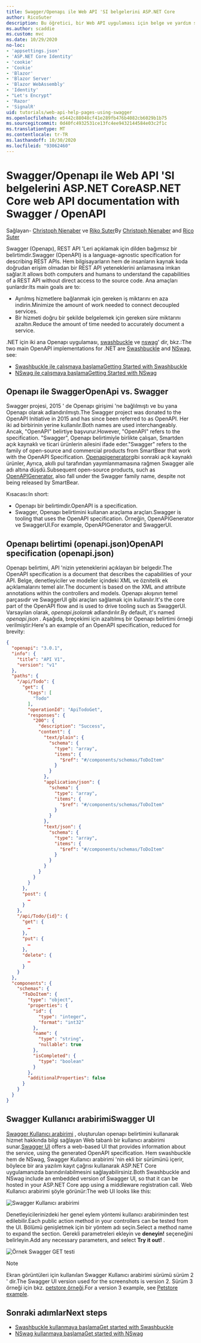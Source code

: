 ```yaml
---
title: Swagger/Openapı ile Web API 'SI belgelerini ASP.NET Core
author: RicoSuter
description: Bu öğretici, bir Web API uygulaması için belge ve yardım sayfaları oluşturmak üzere Swagger ekleme hakkında bir yol sağlar.
ms.author: scaddie
ms.custom: mvc
ms.date: 10/29/2020
no-loc:
- 'appsettings.json'
- 'ASP.NET Core Identity'
- 'cookie'
- 'Cookie'
- 'Blazor'
- 'Blazor Server'
- 'Blazor WebAssembly'
- 'Identity'
- "Let's Encrypt"
- 'Razor'
- 'SignalR'
uid: tutorials/web-api-help-pages-using-swagger
ms.openlocfilehash: e5442c88048cf41e289fb476b4082cb6029b1b75
ms.sourcegitcommit: 0d40fc4932531ce13fc4ee9432144584e03c2f1c
ms.translationtype: MT
ms.contentlocale: tr-TR
ms.lasthandoff: 10/30/2020
ms.locfileid: "93062460"
---
```

# <a name="aspnet-core-web-api-documentation-with-swagger--openapi"></a><span data-ttu-id="87ec3-103">Swagger/Openapı ile Web API 'SI belgelerini ASP.NET Core</span><span class="sxs-lookup"><span data-stu-id="87ec3-103">ASP.NET Core web API documentation with Swagger / OpenAPI</span></span>

<span data-ttu-id="87ec3-104">Sağlayan- [Christoph Nienaber](https://twitter.com/zuckerthoben) ve [Riko Suter](https://blog.rsuter.com/)</span><span class="sxs-lookup"><span data-stu-id="87ec3-104">By [Christoph Nienaber](https://twitter.com/zuckerthoben) and [Rico Suter](https://blog.rsuter.com/)</span></span>

<span data-ttu-id="87ec3-105">Swagger (Openapı), REST API 'Leri açıklamak için dilden bağımsız bir belirtimdir.</span><span class="sxs-lookup"><span data-stu-id="87ec3-105">Swagger (OpenAPI) is a language-agnostic specification for describing REST APIs.</span></span> <span data-ttu-id="87ec3-106">Hem bilgisayarların hem de insanların kaynak koda doğrudan erişim olmadan bir REST API yeteneklerini anlamasına imkan sağlar.</span><span class="sxs-lookup"><span data-stu-id="87ec3-106">It allows both computers and humans to understand the capabilities of a REST API without direct access to the source code.</span></span> <span data-ttu-id="87ec3-107">Ana amaçları şunlardır:</span><span class="sxs-lookup"><span data-stu-id="87ec3-107">Its main goals are to:</span></span>

* <span data-ttu-id="87ec3-108">Ayrılmış hizmetlere bağlanmak için gereken iş miktarını en aza indirin.</span><span class="sxs-lookup"><span data-stu-id="87ec3-108">Minimize the amount of work needed to connect decoupled services.</span></span>
* <span data-ttu-id="87ec3-109">Bir hizmeti doğru bir şekilde belgelemek için gereken süre miktarını azaltın.</span><span class="sxs-lookup"><span data-stu-id="87ec3-109">Reduce the amount of time needed to accurately document a service.</span></span>

<span data-ttu-id="87ec3-110">.NET için iki ana Openapı uygulaması, [swashbuckle](https://github.com/domaindrivendev/Swashbuckle.AspNetCore) ve [nswag](https://github.com/RicoSuter/NSwag)' dir, bkz.:</span><span class="sxs-lookup"><span data-stu-id="87ec3-110">The two main OpenAPI implementations for .NET are [Swashbuckle](https://github.com/domaindrivendev/Swashbuckle.AspNetCore) and [NSwag](https://github.com/RicoSuter/NSwag), see:</span></span>

* [<span data-ttu-id="87ec3-111">Swashbuckle ile çalışmaya başlama</span><span class="sxs-lookup"><span data-stu-id="87ec3-111">Getting Started with Swashbuckle</span></span>](xref:tutorials/get-started-with-swashbuckle)
* [<span data-ttu-id="87ec3-112">NSwag ile çalışmaya başlama</span><span class="sxs-lookup"><span data-stu-id="87ec3-112">Getting Started with NSwag</span></span>](xref:tutorials/get-started-with-nswag)

## <a name="openapi-vs-swagger"></a><span data-ttu-id="87ec3-113">Openapı ile Swagger</span><span class="sxs-lookup"><span data-stu-id="87ec3-113">OpenApi vs. Swagger</span></span>

<span data-ttu-id="87ec3-114">Swagger projesi, 2015 ' de Openapı girişimi 'ne bağlılmıştı ve bu yana Openapı olarak adlandırılmıştı.</span><span class="sxs-lookup"><span data-stu-id="87ec3-114">The Swagger project was donated to the OpenAPI Initiative in 2015 and has since been referred to as OpenAPI.</span></span> <span data-ttu-id="87ec3-115">Her iki ad birbirinin yerine kullanılır.</span><span class="sxs-lookup"><span data-stu-id="87ec3-115">Both names are used interchangeably.</span></span> <span data-ttu-id="87ec3-116">Ancak, "OpenAPI" belirtiye başvurur.</span><span class="sxs-lookup"><span data-stu-id="87ec3-116">However, "OpenAPI" refers to the specification.</span></span> <span data-ttu-id="87ec3-117">"Swagger", Openapı belirtimiyle birlikte çalışan, Smartden açık kaynaklı ve ticari ürünlerin ailesini ifade eder.</span><span class="sxs-lookup"><span data-stu-id="87ec3-117">"Swagger" refers to the family of open-source and commercial products from SmartBear that work with the OpenAPI Specification.</span></span> <span data-ttu-id="87ec3-118">[Openapigenerator](https://github.com/OpenAPITools/openapi-generator)gibi sonraki açık kaynaklı ürünler, Ayrıca, akıllı pul tarafından yayımlanmamasına rağmen Swagger aile adı altına düşdü.</span><span class="sxs-lookup"><span data-stu-id="87ec3-118">Subsequent open-source products, such as [OpenAPIGenerator](https://github.com/OpenAPITools/openapi-generator), also fall under the Swagger family name, despite not being released by SmartBear.</span></span>

<span data-ttu-id="87ec3-119">Kısacası:</span><span class="sxs-lookup"><span data-stu-id="87ec3-119">In short:</span></span>

* <span data-ttu-id="87ec3-120">Openapı bir belirtimdir.</span><span class="sxs-lookup"><span data-stu-id="87ec3-120">OpenAPI is a specification.</span></span>
* <span data-ttu-id="87ec3-121">Swagger, Openapı belirtimini kullanan araçlama araçları.</span><span class="sxs-lookup"><span data-stu-id="87ec3-121">Swagger is tooling that uses the OpenAPI specification.</span></span> <span data-ttu-id="87ec3-122">Örneğin, OpenAPIGenerator ve SwaggerUI.</span><span class="sxs-lookup"><span data-stu-id="87ec3-122">For example, OpenAPIGenerator and SwaggerUI.</span></span>

## <a name="openapi-specification-openapijson"></a><span data-ttu-id="87ec3-123">Openapı belirtimi (openapi.json)</span><span class="sxs-lookup"><span data-stu-id="87ec3-123">OpenAPI specification (openapi.json)</span></span>

<span data-ttu-id="87ec3-124">Openapı belirtimi, API 'nizin yeteneklerini açıklayan bir belgedir.</span><span class="sxs-lookup"><span data-stu-id="87ec3-124">The OpenAPI specification is a document that describes the capabilities of your API.</span></span> <span data-ttu-id="87ec3-125">Belge, denetleyiciler ve modeller içindeki XML ve öznitelik ek açıklamalarını temel alır.</span><span class="sxs-lookup"><span data-stu-id="87ec3-125">The document is based on the XML and attribute annotations within the controllers and models.</span></span> <span data-ttu-id="87ec3-126">Openapı akışının temel parçasıdır ve SwaggerUI gibi araçları sağlamak için kullanılır.</span><span class="sxs-lookup"><span data-stu-id="87ec3-126">It's the core part of the OpenAPI flow and is used to drive tooling such as SwaggerUI.</span></span> <span data-ttu-id="87ec3-127">Varsayılan olarak, *openapi.jsolarak* adlandırılır.</span><span class="sxs-lookup"><span data-stu-id="87ec3-127">By default, it's named *openapi.json* .</span></span> <span data-ttu-id="87ec3-128">Aşağıda, breçekimi için azaltılmış bir Openapı belirtimi örneği verilmiştir:</span><span class="sxs-lookup"><span data-stu-id="87ec3-128">Here's an example of an OpenAPI specification, reduced for brevity:</span></span>

```json
{
  "openapi": "3.0.1",
  "info": {
    "title": "API V1",
    "version": "v1"
  },
  "paths": {
    "/api/Todo": {
      "get": {
        "tags": [
          "Todo"
        ],
        "operationId": "ApiTodoGet",
        "responses": {
          "200": {
            "description": "Success",
            "content": {
              "text/plain": {
                "schema": {
                  "type": "array",
                  "items": {
                    "$ref": "#/components/schemas/ToDoItem"
                  }
                }
              },
              "application/json": {
                "schema": {
                  "type": "array",
                  "items": {
                    "$ref": "#/components/schemas/ToDoItem"
                  }
                }
              },
              "text/json": {
                "schema": {
                  "type": "array",
                  "items": {
                    "$ref": "#/components/schemas/ToDoItem"
                  }
                }
              }
            }
          }
        }
      },
      "post": {
        …
      }
    },
    "/api/Todo/{id}": {
      "get": {
        …
      },
      "put": {
        …
      },
      "delete": {
        …
      }
    }
  },
  "components": {
    "schemas": {
      "ToDoItem": {
        "type": "object",
        "properties": {
          "id": {
            "type": "integer",
            "format": "int32"
          },
          "name": {
            "type": "string",
            "nullable": true
          },
          "isCompleted": {
            "type": "boolean"
          }
        },
        "additionalProperties": false
      }
    }
  }
}
```

## <a name="swagger-ui"></a><span data-ttu-id="87ec3-129">Swagger Kullanıcı arabirimi</span><span class="sxs-lookup"><span data-stu-id="87ec3-129">Swagger UI</span></span>

<span data-ttu-id="87ec3-130">[Swagger Kullanıcı arabirimi](https://swagger.io/swagger-ui/) , oluşturulan openapı belirtimini kullanarak hizmet hakkında bilgi sağlayan Web tabanlı bir kullanıcı arabirimi sunar.</span><span class="sxs-lookup"><span data-stu-id="87ec3-130">[Swagger UI](https://swagger.io/swagger-ui/) offers a web-based UI that provides information about the service, using the generated OpenAPI specification.</span></span> <span data-ttu-id="87ec3-131">Hem swashbuckle hem de NSwag, Swagger Kullanıcı arabirimi 'nin ekli bir sürümünü içerir, böylece bir ara yazılım kayıt çağrısı kullanarak ASP.NET Core uygulamanızda barındırılabilmesini sağlayabilirsiniz.</span><span class="sxs-lookup"><span data-stu-id="87ec3-131">Both Swashbuckle and NSwag include an embedded version of Swagger UI, so that it can be hosted in your ASP.NET Core app using a middleware registration call.</span></span> <span data-ttu-id="87ec3-132">Web Kullanıcı arabirimi şöyle görünür:</span><span class="sxs-lookup"><span data-stu-id="87ec3-132">The web UI looks like this:</span></span>

![Swagger Kullanıcı arabirimi](web-api-help-pages-using-swagger/_static/swagger-ui.png)

<span data-ttu-id="87ec3-134">Denetleyicilerinizdeki her genel eylem yöntemi kullanıcı arabiriminden test edilebilir.</span><span class="sxs-lookup"><span data-stu-id="87ec3-134">Each public action method in your controllers can be tested from the UI.</span></span> <span data-ttu-id="87ec3-135">Bölümü genişletmek için bir yöntem adı seçin.</span><span class="sxs-lookup"><span data-stu-id="87ec3-135">Select a method name to expand the section.</span></span> <span data-ttu-id="87ec3-136">Gerekli parametreleri ekleyin ve **deneyin!** seçeneğini belirleyin.</span><span class="sxs-lookup"><span data-stu-id="87ec3-136">Add any necessary parameters, and select **Try it out!** .</span></span>

![Örnek Swagger GET testi](web-api-help-pages-using-swagger/_static/get-try-it-out.png)

> [!NOTE]
> <span data-ttu-id="87ec3-138">Ekran görüntüleri için kullanılan Swagger Kullanıcı arabirimi sürümü sürüm 2 ' dir.</span><span class="sxs-lookup"><span data-stu-id="87ec3-138">The Swagger UI version used for the screenshots is version 2.</span></span> <span data-ttu-id="87ec3-139">Sürüm 3 örneği için bkz. [petstore örneği](https://petstore.swagger.io/).</span><span class="sxs-lookup"><span data-stu-id="87ec3-139">For a version 3 example, see [Petstore example](https://petstore.swagger.io/).</span></span>

## <a name="next-steps"></a><span data-ttu-id="87ec3-140">Sonraki adımlar</span><span class="sxs-lookup"><span data-stu-id="87ec3-140">Next steps</span></span>

* [<span data-ttu-id="87ec3-141">Swashbuckle kullanmaya başlama</span><span class="sxs-lookup"><span data-stu-id="87ec3-141">Get started with Swashbuckle</span></span>](xref:tutorials/get-started-with-swashbuckle)
* [<span data-ttu-id="87ec3-142">NSwag kullanmaya başlama</span><span class="sxs-lookup"><span data-stu-id="87ec3-142">Get started with NSwag</span></span>](xref:tutorials/get-started-with-nswag)
